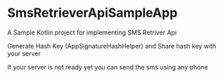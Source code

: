 # SmsRetrieverApiSampleApp

A Sample Kotlin project for implementing SMS Retriver Api 

Generate Hash Key (AppSignatureHashHelper) and Share hash key with your server

If your server is not ready yet you can send the sms using any phone

